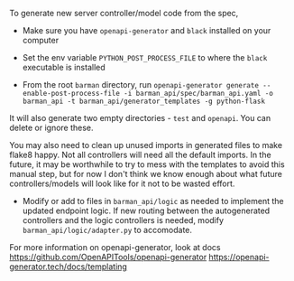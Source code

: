 To generate new server controller/model code from the spec,

- Make sure you have `openapi-generator` and `black` installed on your computer

- Set the env variable `PYTHON_POST_PROCESS_FILE` to where the `black` executable is installed

- From the root `barman` directory, run
`openapi-generator generate --enable-post-process-file -i barman_api/spec/barman_api.yaml -o barman_api -t barman_api/generator_templates -g python-flask`

It will also generate two empty directories - `test` and `openapi`. You can delete or ignore these.

You may also need to clean up unused imports in generated files to make flake8 happy. Not all controllers will need all the default imports. In the future, it may be worthwhile to try to mess with the templates to avoid this manual step, but for now I don't think we know enough about what future controllers/models will look like for it not to be wasted effort.

- Modify or add to files in `barman_api/logic` as needed to implement the updated endpoint logic.
If new routing between the autogenerated controllers and the logic controllers is needed, modify 
`barman_api/logic/adapter.py` to accomodate.



For more information on openapi-generator, look at docs
https://github.com/OpenAPITools/openapi-generator
https://openapi-generator.tech/docs/templating

